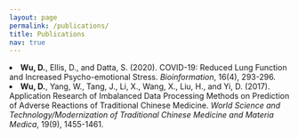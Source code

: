 ```yaml
---
layout: page
permalink: /publications/
title: Publications
nav: true
---
```


<li><b>Wu, D.</b>, Ellis, D., and Datta, S. (2020). COVID-19: Reduced Lung Function and Increased Psycho-emotional Stress. <i>Bioinformation</i>, 16(4), 293-296.</li>
<li><b>Wu, D.</b>, Yang, W., Tang, J., Li, X., Wang, X., Liu, H., and Yi, D. (2017). Application Research of Imbalanced Data Processing Methods on Prediction of Adverse Reactions of Traditional Chinese Medicine. <i>World Science and Technology/Modernization of Traditional Chinese Medicine and Materia Medica</i>, 19(9), 1455-1461.</li>
